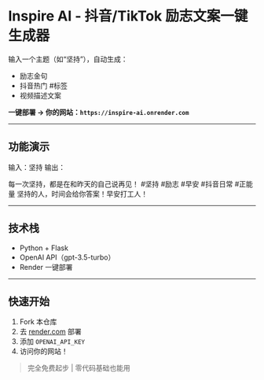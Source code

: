 # Inspire AI - 抖音/TikTok 励志文案一键生成器

输入一个主题（如“坚持”），自动生成：

- 励志金句  
- 抖音热门 #标签  
- 视频描述文案  

**一键部署 → 你的网站：`https://inspire-ai.onrender.com`**

---

## 功能演示
输入：坚持
输出：

每一次坚持，都是在和昨天的自己说再见！
#坚持 #励志 #早安 #抖音日常 #正能量
坚持的人，时间会给你答案！早安打工人！


---

## 技术栈
- Python + Flask
- OpenAI API（gpt-3.5-turbo）
- Render 一键部署

---

## 快速开始
1. Fork 本仓库
2. 去 [render.com](https://render.com) 部署
3. 添加 `OPENAI_API_KEY`
4. 访问你的网站！

> 完全免费起步 | 零代码基础也能用



